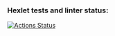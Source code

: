 ### Hexlet tests and linter status:
[![Actions Status](https://github.com/DimoonNazarov/flask-project-51/actions/workflows/hexlet-check.yml/badge.svg)](https://github.com/DimoonNazarov/flask-project-51/actions)